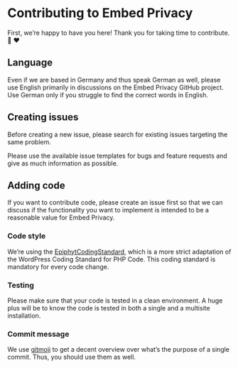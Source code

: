 # Contributing to Embed Privacy

First, we’re happy to have you here! Thank you for taking time to contribute. :tada: :heart:

## Language

Even if we are based in Germany and thus speak German as well, please use English primarily in discussions on the Embed Privacy GitHub project. Use German only if you struggle to find the correct words in English.

## Creating issues

Before creating a new issue, please search for existing issues targeting the same problem.

Please use the available issue templates for bugs and feature requests and give as much information as possible.

## Adding code

If you want to contribute code, please create an issue first so that we can discuss if the functionality you want to implement is intended to be a reasonable value for Embed Privacy.

### Code style

We’re using the [EpiphytCodingStandard](https://github.com/epiphyt/EpiphytCodingStandard), which is a more strict adaptation of the WordPress Coding Standard for PHP Code. This coding standard is mandatory for every code change.

### Testing

Please make sure that your code is tested in a clean environment. A huge plus will be to know the code is tested in both a single and a multisite installation.

### Commit message

We use [gitmoji](https://gitmoji.dev) to get a decent overview over what’s the purpose of a single commit. Thus, you should use them as well.
